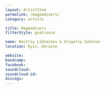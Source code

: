 ```yaml
---
layout: ArtistItem
permalink: /magmadivers/
category: artists

title: Magmadivers
filterStyle: goatrance

name: Dmitriy Likhachev & Grigoriy Sobinov
location: Kyiv, Ukraine

website: 
bandcamp: 
facebook: 
soundcloud: 
soundcloud-id: 
discogs: 
---
```

